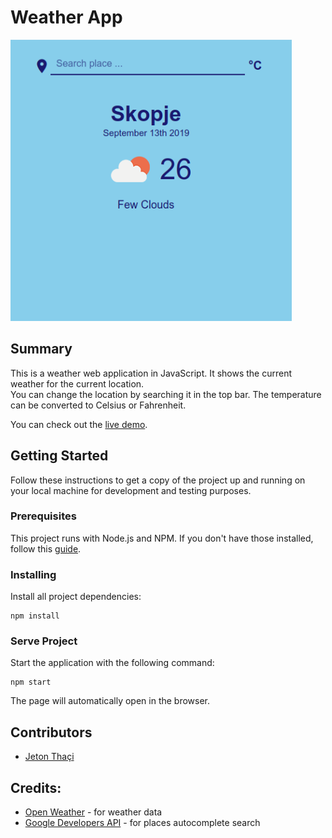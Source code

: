 # Weather App

![Weather app screenshot](weather-app.png)

## Summary

This is a weather web application in JavaScript. It shows the current weather for the current location.  
You can change the location by searching it in the top bar. The temperature can be converted to Celsius or Fahrenheit.

You can check out the [live demo](https://jeton-th.github.io/weather-app/).

## Getting Started

Follow these instructions to get a copy of the project up and running on your
local machine for development and testing purposes.

### Prerequisites  

This project runs with Node.js and NPM. If you don't have those installed, follow this
[guide](https://docs.npmjs.com/downloading-and-installing-node-js-and-npm).

### Installing  

Install all project dependencies:
```
npm install
```

### Serve Project

Start the application with the following command:
```
npm start
```
The page will automatically open in the browser.

## Contributors
* [Jeton Thaçi](https://github.com/jeton-th)

## Credits:
* [Open Weather](https://openweathermap.org/api) - for weather data
* [Google Developers API](https://console.developers.google.com/apis) - for places autocomplete search


